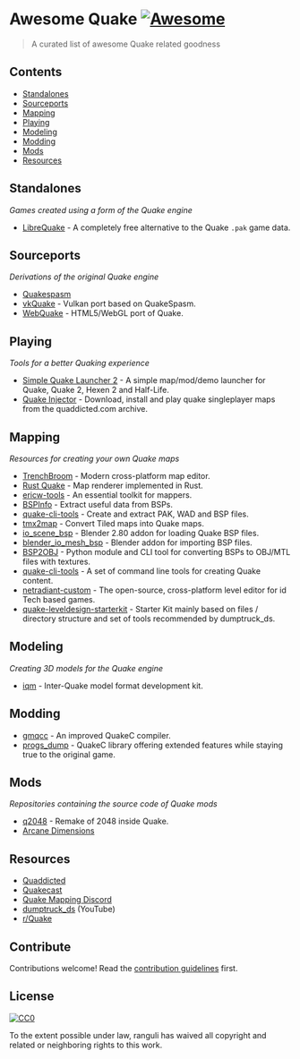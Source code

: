 # Awesome Quake [![Awesome](https://awesome.re/badge.svg)](https://awesome.re)

> A curated list of awesome Quake related goodness


## Contents

- [Standalones](#standalones)
- [Sourceports](#sourceports)
- [Mapping](#mapping)
- [Playing](#playing)
- [Modeling](#modeling)
- [Modding](#modding)
- [Mods](#mods)
- [Resources](#resources)

## Standalones
_Games created using a form of the Quake engine_

- [LibreQuake](https://github.com/MissLav/LibreQuake) - A completely free alternative to the Quake `.pak` game data.

## Sourceports
_Derivations of the original Quake engine_

- [Quakespasm](https://github.com/ericwa/Quakespasm)
- [vkQuake](https://github.com/Novum/vkQuake) - Vulkan port based on QuakeSpasm.
- [WebQuake](https://github.com/Triang3l/WebQuake) - HTML5/WebGL port of Quake.

## Playing
_Tools for a better Quaking experience_

- [Simple Quake Launcher 2](https://github.com/m-x-d/Simple-Quake-Launcher-2) - A simple map/mod/demo launcher for Quake, Quake 2, Hexen 2 and Half-Life.
- [Quake Injector](https://github.com/hrehfeld/QuakeInjector) - Download, install and play quake singleplayer maps from the quaddicted.com archive.

## Mapping
_Resources for creating your own Quake maps_

- [TrenchBroom](https://github.com/kduske/TrenchBroom) - Modern cross-platform map editor.
- [Rust Quake](https://github.com/Thinkofname/rust-quake) - Map renderer implemented in Rust.
- [ericw-tools](https://github.com/ericwa/ericw-tools) - An essential toolkit for mappers.
- [BSPInfo](https://github.com/kduske/BSPInfo) - Extract useful data from BSPs.
- [quake-cli-tools](https://github.com/joshuaskelly/quake-cli-tools) - Create and extract PAK, WAD and BSP files.
- [tmx2map](https://github.com/joshuaskelly/tmx2map) - Convert Tiled maps into Quake maps.
- [io_scene_bsp](https://github.com/joshuaskelly/io_scene_bsp) - Blender 2.80 addon for loading Quake BSP files.
- [blender_io_mesh_bsp](https://github.com/andyp123/blender_io_mesh_bsp) - Blender addon for importing BSP files.
- [BSP2OBJ](https://github.com/measuredweighed/BSP2OBJ) - Python module and CLI tool for converting BSPs to OBJ/MTL files with textures.
- [quake-cli-tools](https://github.com/joshuaskelly/quake-cli-tools) - A set of command line tools for creating Quake content.
- [netradiant-custom](https://github.com/Garux/netradiant-custom) - The open-source, cross-platform level editor for id Tech based games.
- [quake-leveldesign-starterkit](https://github.com/jonathanlinat/quake-leveldesign-starterkit) - Starter Kit mainly based on files / directory structure and set of tools recommended by dumptruck_ds.


## Modeling
_Creating 3D models for the Quake engine_

- [iqm](https://github.com/lsalzman/iqm) - Inter-Quake model format development kit.

## Modding
- [gmqcc](https://github.com/graphitemaster/gmqcc) - An improved QuakeC compiler.
- [progs_dump](https://github.com/dumptruckDS/progs_dump_qc) - QuakeC library offering extended features while staying true to the original game.

## Mods
_Repositories containing the source code of Quake mods_

- [q2048](https://github.com/jhspetersson/q2048) - Remake of 2048 inside Quake.
- [Arcane Dimensions](https://github.com/SimsOCallaghan/ArcaneDimensions)


## Resources

- [Quaddicted](https://quaddicted.com/)
- [Quakecast](https://quakecast.podbean.com)
- [Quake Mapping Discord](https://discordapp.com/invite/f5Y99aM)
- [dumptruck_ds](https://www.youtube.com/channel/UCF502yOYr_olPaw6xgnYmaQ) (YouTube)
- [r/Quake](https://reddit.com/r/quake)

## Contribute

Contributions welcome! Read the [contribution guidelines](contributing.md) first.


## License

[![CC0](https://mirrors.creativecommons.org/presskit/buttons/88x31/svg/cc-zero.svg)](https://creativecommons.org/publicdomain/zero/1.0)

To the extent possible under law, ranguli has waived all copyright and
related or neighboring rights to this work.
